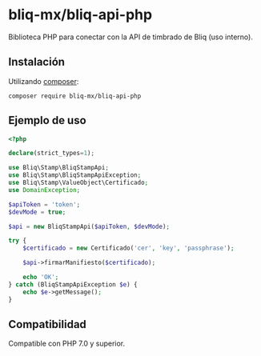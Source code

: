 # bliq-mx/bliq-api-php

Biblioteca PHP para conectar con la API de timbrado de Bliq (uso interno).


## Instalación

Utilizando [composer](https://getcomposer.org/):

```shell
composer require bliq-mx/bliq-api-php
```


## Ejemplo de uso

```php
<?php

declare(strict_types=1);

use Bliq\Stamp\BliqStampApi;
use Bliq\Stamp\BliqStampApiException;
use Bliq\Stamp\ValueObject\Certificado;
use DomainException;

$apiToken = 'token';
$devMode = true;

$api = new BliqStampApi($apiToken, $devMode);

try {
    $certificado = new Certificado('cer', 'key', 'passphrase');

    $api->firmarManifiesto($certificado);

    echo 'OK';
} catch (BliqStampApiException $e) {
    echo $e->getMessage();
}
```


## Compatibilidad

Compatible con PHP 7.0 y superior.
